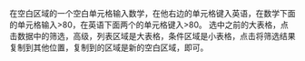 在空白区域的一个空白单元格输入数学，在他右边的单元格键入英语，在数学下面的单元格输入>80，在英语下面两个的单元格键入>80。
选中之前的大表格，点击数据中的筛选，高级，列表区域是大表格，条件区域是小表格，点击将筛选结果复制到其他位置，复制到的区域是新的空白区域，即可。
